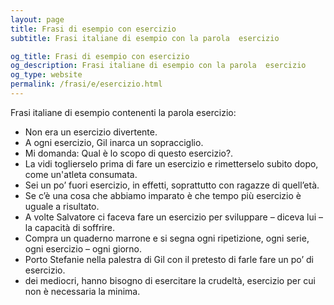 ```yaml
---
layout: page
title: Frasi di esempio con esercizio 
subtitle: Frasi italiane di esempio con la parola  esercizio

og_title: Frasi di esempio con esercizio 
og_description: Frasi italiane di esempio con la parola  esercizio
og_type: website
permalink: /frasi/e/esercizio.html
---
```


Frasi italiane di esempio contenenti la parola esercizio:


- Non era un esercizio divertente.
- A ogni esercizio, Gil inarca un sopracciglio.
- Mi domanda: Qual è lo scopo di questo esercizio?.
- La vidi toglierselo prima di fare un esercizio e rimetterselo subito dopo, come un'atleta consumata.
- Sei un po’ fuori esercizio, in effetti, soprattutto con ragazze di quell’età.
- Se c’è una cosa che abbiamo imparato è che tempo più esercizio è uguale a risultato.
- A volte Salvatore ci faceva fare un esercizio per sviluppare – diceva lui – la capacità di soffrire.
- Compra un quaderno marrone e si segna ogni ripetizione, ogni serie, ogni esercizio – ogni giorno.
- Porto Stefanie nella palestra di Gil con il pretesto di farle fare un po’ di esercizio.
- dei mediocri, hanno bisogno di esercitare la crudeltà, esercizio per cui non è necessaria la minima.
